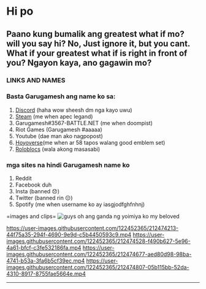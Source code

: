 # Hi po

## Paano kung bumalik ang greatest what if mo? will you say hi? No, Just ignore it, but you cant. What if your greatest what if is right in front of you? Ngayon kaya, ano gagawin mo?

### **LINKS AND NAMES**
### Basta Garugamesh ang name ko sa:
1. 	[Discord](http://discordapp.com/users/715116142774976553) (haha wow sheesh dm nga kayo uwu)
2. [Steam](https://steamcommunity.com/profiles/76561199176010233/) (me when apec legand)
3. Garugamesh#3567-BATTLE.NET (me when doompist)
4. Riot Games (Garugamesh #aaaaa)
5. Youtube (dae man ako nagpopost)
6. [Hoyoverse](https://www.hoyolab.com/accountCenter/postList?id=131028942)(me when ar 58 tapos walang good emblem set)
7. [Roloblocs](https://www.roblox.com/users/2724248719/profile) (wala akong masasabi)

### mga sites na hindi Garugamesh name ko
1. Reddit 
2. Facebook duh
3. Insta (banned 😞)
4. Twitter (banned rin 😔)
5. Spotify (me when username ko ay iasgjodfghfnhnj)


=images and clips=
![guys oh ang ganda ng yoimiya ko my beloved](https://user-images.githubusercontent.com/122452365/212473943-69315e04-5f0b-4425-b80d-a9e20996bbec.png)

https://user-images.githubusercontent.com/122452365/212474213-44f75a35-294f-4690-9e9d-c5b4450593c9.mp4
https://user-images.githubusercontent.com/122452365/212474528-f490b627-5e96-4a61-bfcf-c3fe532186fa.mp4
https://user-images.githubusercontent.com/122452365/212474677-aed80d98-98ba-4741-b53a-3fa6b5cf39ec.mp4
https://user-images.githubusercontent.com/122452365/212474807-05b115bb-52da-4310-8917-8755fae5664e.mp4



---



